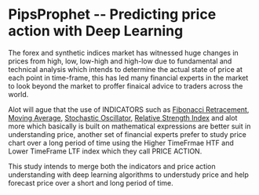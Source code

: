 # PipsProphet -- Predicting price action with Deep Learning

The forex and synthetic indices market has witnessed huge changes in prices from high, low, low-high and high-low due to fundamental and technical analysis which intends to determine the actual state of price at each point in time-frame, this has led many financial experts in the market to look beyond the market to proffer finaical advice to traders across the world.

Alot will ague that the use of INDICATORS such as [Fibonacci Retracement](https://en.wikipedia.org/wiki/Fibonacci_retracement), [Moving Average](https://en.wikipedia.org/wiki/Moving_average), [Stochastic Oscillator](https://en.wikipedia.org/wiki/Stochastic_oscillator), [Relative Strength Index](https://en.wikipedia.org/wiki/Relative_strength_index) and alot more which basically is built on mathematical expressions are better suit in understanding price, another set of financial experts prefer to study price chart over a long period of time using the Higher TimeFrmae HTF and Lower TimeFrame LTF index which they call PRICE ACTION.

This study intends to merge both the indicators and price action understanding with deep learning algorithms to understudy price and help forecast price over a short and long period of time.
